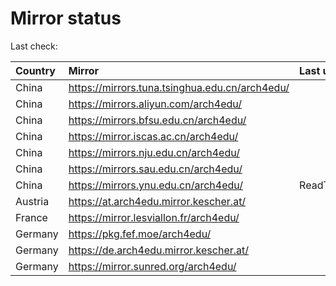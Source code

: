 <script src="./time.js"></script>
# Mirror status
Last check: <script type="text/javascript">localize(1685402219.9405756);</script>

|Country|Mirror|Last update|
|:------|:-----|:----------|
|China|https://mirrors.tuna.tsinghua.edu.cn/arch4edu/|<script type="text/javascript">localize(1685385097);</script>|
|China|https://mirrors.aliyun.com/arch4edu/|<script type="text/javascript">localize(1685341894);</script>|
|China|https://mirrors.bfsu.edu.cn/arch4edu/|<script type="text/javascript">localize(1685341894);</script>|
|China|https://mirror.iscas.ac.cn/arch4edu/|<script type="text/javascript">localize(1685385097);</script>|
|China|https://mirrors.nju.edu.cn/arch4edu/|<script type="text/javascript">localize(1685255482);</script>|
|China|https://mirrors.sau.edu.cn/arch4edu/|<script type="text/javascript">localize(1673850842);</script>|
|China|https://mirrors.ynu.edu.cn/arch4edu/|ReadTimeout|
|Austria|https://at.arch4edu.mirror.kescher.at/|<script type="text/javascript">localize(1685341894);</script>|
|France|https://mirror.lesviallon.fr/arch4edu/|<script type="text/javascript">localize(1685341894);</script>|
|Germany|https://pkg.fef.moe/arch4edu/|<script type="text/javascript">localize(1685341894);</script>|
|Germany|https://de.arch4edu.mirror.kescher.at/|<script type="text/javascript">localize(1685341894);</script>|
|Germany|https://mirror.sunred.org/arch4edu/|<script type="text/javascript">localize(1685341894);</script>|

<script src="./tablefilter/tablefilter.js"></script>
<script src="./table.js"></script>